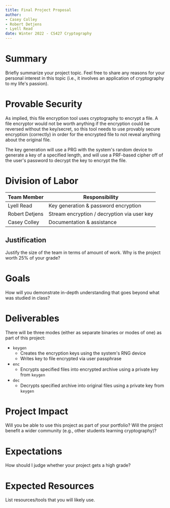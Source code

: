 ```yaml
---
title: Final Project Proposal
author:
- Casey Colley
- Robert Detjens
- Lyell Read
date: Winter 2022 - CS427 Cryptography
---
```


# Summary

Briefly summarize your project topic. Feel free to share any reasons for your personal interest in this topic (i.e., it
involves an application of cryptography to my life's passion).

# Provable Security

As implied, this file encryption tool uses cryptography to encrypt a file. A file encryptor would not be worth anything
if the encryption could be reversed without the key/secret, so this tool needs to use provably secure encryption
(correctly) in order for the encrypted file to not reveal anything about the original file.

The key generation will use a PRG with the system's random device to generate a key of a specified length, and will use
a PRF-based cipher off of the user's password to decrypt the key to encrypt the file.

# Division of Labor

| Team Member    | Responsibility                              |
|----------------|---------------------------------------------|
| Lyell Read     | Key generation & password encryption        |
| Robert Detjens | Stream encryption / decryption via user key |
| Casey Colley   | Documentation & assistance                  |

## Justification

Justify the size of the team in terms of amount of work. Why is the project worth 25% of your grade?

# Goals

How will you demonstrate in-depth understanding that goes beyond what was studied in class?

# Deliverables

There will be three modes (either as separate binaries or modes of one) as part of this project:

- `keygen`
  - Creates the encryption keys using the system's RNG device
  - Writes key to file encrypted via user passphrase
- `enc`
  - Encrypts specified files into encrypted archive using a private key from `keygen`
- `dec`
  - Decrypts specified archive into original files using a private key from `keygen`

# Project Impact

Will you be able to use this project as part of your portfolio? Will the project benefit a wider community (e.g., other
students learning cryptography)?

# Expectations

How should I judge whether your project gets a high grade?

# Expected Resources

List resources/tools that you will likely use.
